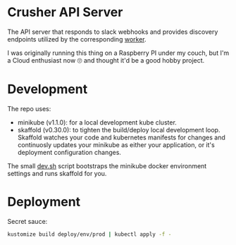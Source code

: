 # Crusher API Server

The API server that responds to slack webhooks and provides discovery endpoints
utilized by the corresponding [worker](https://github.com/jacobstr/reserver).

I was originally running this thing on a Raspberry PI under my couch, but I'm
a Cloud enthusiast now 🙄 and thought it'd be a good hobby project.

# Development

The repo uses:

* minikube (v1.1.0): for a local development kube cluster.
* skaffold (v0.30.0): to tighten the build/deploy local development loop.
  Skaffold watches your code and kubernetes manifests for changes and continuosly
  updates your minikube as either your application, or it's deployment
  configuration changes.

The small [dev.sh](./dev.sh) script bootstraps the minikube docker environment
settings and runs skaffold for you.

# Deployment

Secret sauce:

```bash
kustomize build deploy/env/prod | kubectl apply -f -
```

